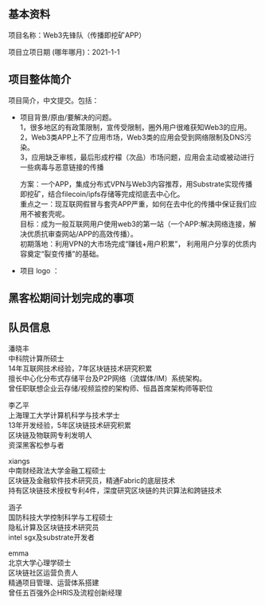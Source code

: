 ## 基本资料

项目名称：Web3先锋队（传播即挖矿APP）

项目立项日期 (哪年哪月)：2021-1-1

## 项目整体简介

项目简介，中文提交。包括：

- 项目背景/原由/要解决的问题。  
   1，很多地区的有政策限制，宣传受限制，圈外用户很难获知Web3的应用。  
   2，Web3类APP上不了应用市场，Web3类的应用会受到网络限制及DNS污染。  
   3，应用缺乏审核，最后形成柠檬（次品）市场问题，应用会主动或被动进行一些病毒与恶意链接的传播  
  
  方案：一个APP，集成分布式VPN与Web3内容推荐，用Substrate实现传播即挖矿，结合filecoin/ipfs存储等完成彻底去中心化。  
  重点之一：现互联网假冒与套壳APP严重，如何在去中化的传播中保证我们应用不被套壳呢。  
  目标：成为一般互联网用户使用web3的第一站（一个APP:解决网络连接，解决优质抗审查网站/APP的高效传播）。  
  初期落地：利用VPN的大市场完成“赚钱+用户积累”， 利用用户分享的优质内容奠定“裂变传播”的基础。


- 项目 logo ：



## 黑客松期间计划完成的事项



## 队员信息

潘晓丰  
中科院计算所硕士  
14年互联网技术经验，7年区块链技术研究积累  
擅长中心化分布式存储平台及P2P网络（流媒体/IM）系统架构。  
曾任职联想企业云存储/视频监控的架构师、恒昌首席架构师等职位    

李乙平  
上海理工大学计算机科学与技术学士  
13年开发经验，5年区块链技术研究积累  
区块链及物联网专利发明人  
资深黑客松参与者  

xiangs  
中南财经政法大学金融工程硕士  
区块链及金融软件技术研究员，精通Fabric的底层技术  
持有区块链技术授权专利4件，深度研究区块链的共识算法和跨链技术    

涵子  
国防科技大学控制科学与工程硕士  
隐私计算及区块链技术研究员  
intel sgx及substrate开发者    

emma  
北京大学心理学硕士  
区块链社区运营负责人  
精通项目管理、运营体系搭建  
曾任五百强外企HRIS及流程创新经理    

